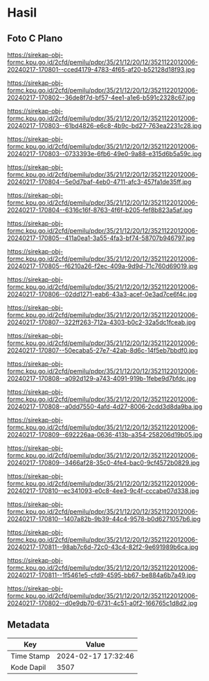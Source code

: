 # Hasil

## Foto C Plano

https://sirekap-obj-formc.kpu.go.id/2cfd/pemilu/pdpr/35/21/12/20/12/3521122012006-20240217-170801--cced4179-4783-4f65-af20-b52128d18f93.jpg

https://sirekap-obj-formc.kpu.go.id/2cfd/pemilu/pdpr/35/21/12/20/12/3521122012006-20240217-170802--36de8f7d-bf57-4ee1-a1e6-b591c2328c67.jpg

https://sirekap-obj-formc.kpu.go.id/2cfd/pemilu/pdpr/35/21/12/20/12/3521122012006-20240217-170803--61bd4826-e6c8-4b9c-bd27-763ea2231c28.jpg

https://sirekap-obj-formc.kpu.go.id/2cfd/pemilu/pdpr/35/21/12/20/12/3521122012006-20240217-170803--0733393e-6fb6-49e0-9a88-e315d6b5a59c.jpg

https://sirekap-obj-formc.kpu.go.id/2cfd/pemilu/pdpr/35/21/12/20/12/3521122012006-20240217-170804--5e0d7baf-4eb0-4711-afc3-457fa1de35ff.jpg

https://sirekap-obj-formc.kpu.go.id/2cfd/pemilu/pdpr/35/21/12/20/12/3521122012006-20240217-170804--6316c16f-8763-4f6f-b205-fef8b823a5af.jpg

https://sirekap-obj-formc.kpu.go.id/2cfd/pemilu/pdpr/35/21/12/20/12/3521122012006-20240217-170805--411a0ea1-3a55-4fa3-bf74-58707b946797.jpg

https://sirekap-obj-formc.kpu.go.id/2cfd/pemilu/pdpr/35/21/12/20/12/3521122012006-20240217-170805--f6210a26-f2ec-409a-9d9d-71c760d69019.jpg

https://sirekap-obj-formc.kpu.go.id/2cfd/pemilu/pdpr/35/21/12/20/12/3521122012006-20240217-170806--02dd1271-eab6-43a3-acef-0e3ad7ce6f4c.jpg

https://sirekap-obj-formc.kpu.go.id/2cfd/pemilu/pdpr/35/21/12/20/12/3521122012006-20240217-170807--322ff263-712a-4303-b0c2-32a5dc1fceab.jpg

https://sirekap-obj-formc.kpu.go.id/2cfd/pemilu/pdpr/35/21/12/20/12/3521122012006-20240217-170807--50ecaba5-27e7-42ab-8d6c-14f5eb7bbdf0.jpg

https://sirekap-obj-formc.kpu.go.id/2cfd/pemilu/pdpr/35/21/12/20/12/3521122012006-20240217-170808--a092d129-a743-4091-919b-1febe9d7bfdc.jpg

https://sirekap-obj-formc.kpu.go.id/2cfd/pemilu/pdpr/35/21/12/20/12/3521122012006-20240217-170808--a0dd7550-4afd-4d27-8006-2cdd3d8da9ba.jpg

https://sirekap-obj-formc.kpu.go.id/2cfd/pemilu/pdpr/35/21/12/20/12/3521122012006-20240217-170809--692226aa-0636-413b-a354-258206d19b05.jpg

https://sirekap-obj-formc.kpu.go.id/2cfd/pemilu/pdpr/35/21/12/20/12/3521122012006-20240217-170809--3466af28-35c0-4fe4-bac0-9cf4572b0829.jpg

https://sirekap-obj-formc.kpu.go.id/2cfd/pemilu/pdpr/35/21/12/20/12/3521122012006-20240217-170810--ec341093-e0c8-4ee3-9c4f-cccabe07d338.jpg

https://sirekap-obj-formc.kpu.go.id/2cfd/pemilu/pdpr/35/21/12/20/12/3521122012006-20240217-170810--1407a82b-9b39-44c4-9578-b0d6271057b6.jpg

https://sirekap-obj-formc.kpu.go.id/2cfd/pemilu/pdpr/35/21/12/20/12/3521122012006-20240217-170811--98ab7c6d-72c0-43c4-82f2-9e691989b6ca.jpg

https://sirekap-obj-formc.kpu.go.id/2cfd/pemilu/pdpr/35/21/12/20/12/3521122012006-20240217-170811--1f5461e5-cfd9-4595-bb67-be884a6b7a49.jpg

https://sirekap-obj-formc.kpu.go.id/2cfd/pemilu/pdpr/35/21/12/20/12/3521122012006-20240217-170802--d0e9db70-6731-4c51-a0f2-166765c1d8d2.jpg


## Metadata

| Key        | Value               |
| ---------- | ------------------- |
| Time Stamp | 2024-02-17 17:32:46 |
| Kode Dapil | 3507                |



